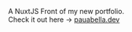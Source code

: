 A NuxtJS Front of my new portfolio.
<br>
Check it out here -> [pauabella.dev](https://pauabella.dev "Take a look")
